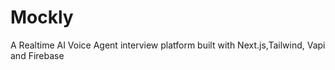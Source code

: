 # Mockly
A Realtime AI Voice Agent interview platform built with Next.js,Tailwind, Vapi and Firebase
